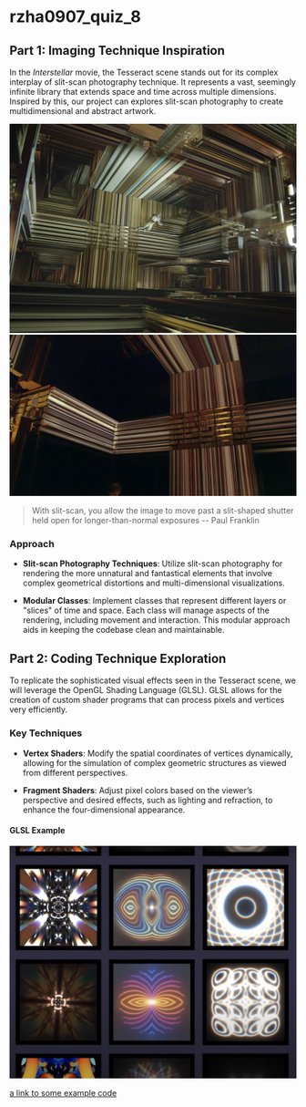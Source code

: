 # rzha0907_quiz_8

## Part 1: Imaging Technique Inspiration

In the *Interstellar* movie, the Tesseract scene stands out for its complex interplay of slit-scan photography technique. It represents a vast, seemingly infinite library that extends space and time across multiple dimensions. Inspired by this, our project can explores slit-scan photography to create multidimensional and abstract artwork.

![Interstellar Tesseract](readmeImages/interstellar1.webp)
![Interstellar Tesseract](readmeImages/interstellar2.jpeg)


> With slit-scan, you allow the image to move past a slit-shaped shutter held open for longer-than-normal exposures -- Paul Franklin

### Approach

- **Slit-scan Photography Techniques**: Utilize slit-scan photography for rendering the more unnatural and fantastical elements that involve complex geometrical distortions and multi-dimensional visualizations.

- **Modular Classes**: Implement classes that represent different layers or "slices" of time and space. Each class will manage aspects of the rendering, including movement and interaction. This modular approach aids in keeping the codebase clean and maintainable.


## Part 2: Coding Technique Exploration

To replicate the sophisticated visual effects seen in the Tesseract scene, we will leverage the OpenGL Shading Language (GLSL). GLSL allows for the creation of custom shader programs that can process pixels and vertices very efficiently.

### Key Techniques

- **Vertex Shaders**: Modify the spatial coordinates of vertices dynamically, allowing for the simulation of complex geometric structures as viewed from different perspectives.

- **Fragment Shaders**: Adjust pixel colors based on the viewer’s perspective and desired effects, such as lighting and refraction, to enhance the four-dimensional appearance.

#### GLSL Example
![A screenshot about the GLSL](readmeImages/screenshot.png)


[a link to some example code](https://www.shadertoy.com/view/XfcGR2)
